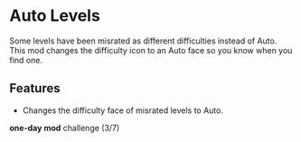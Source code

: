 # Auto Levels

Some levels have been misrated as different difficulties instead of Auto. This mod changes the difficulty icon to an Auto face so you know when you find one.

## Features
- Changes the difficulty face of misrated levels to Auto.

**one-day mod** challenge (3/7)